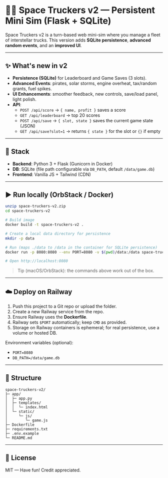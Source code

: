 # 🚛🚀 Space Truckers v2 — Persistent Mini Sim (Flask + SQLite)

Space Truckers v2 is a turn-based web mini-sim where you manage a fleet of interstellar trucks.
This version adds **SQLite persistence**, **advanced random events**, and an **improved UI**.

---

## ✨ What's new in v2

- **Persistence (SQLite)** for Leaderboard and Game Saves (3 slots).
- **Advanced Events**: pirates, solar storms, engine overheat, tax/random grants, fuel spikes.
- **UI Enhancements**: smoother feedback, new controls, save/load panel, light polish.
- **API**:
  - `POST /api/score` → `{ name, profit }` saves a score
  - `GET /api/leaderboard` → top 20 scores
  - `POST /api/save` → `{ slot, state }` saves the current game state (JSON)
  - `GET /api/save?slot=1` → returns `{ state }` for the slot or `{}` if empty

---

## 🧱 Stack

- **Backend**: Python 3 + Flask (Gunicorn in Docker)
- **DB**: SQLite (file path configurable via `DB_PATH`, default `/data/game.db`)
- **Frontend**: Vanilla JS + Tailwind (CDN)

---

## ▶️ Run locally (OrbStack / Docker)

```bash
unzip space-truckers-v2.zip
cd space-truckers-v2

# Build image
docker build -t space-truckers-v2 .

# Create a local data directory for persistence
mkdir -p data

# Run (maps ./data to /data in the container for SQLite persistence)
docker run -p 8080:8080 --env PORT=8080 -v $(pwd)/data:/data space-truckers-v2

# Open http://localhost:8080
```

> Tip (macOS/OrbStack): the commands above work out of the box.

---

## ☁️ Deploy on Railway

1) Push this project to a Git repo or upload the folder.  
2) Create a new Railway service from the repo.  
3) Ensure Railway uses the **Dockerfile**.  
4) Railway sets `$PORT` automatically; keep `CMD` as provided.  
5) Storage on Railway containers is ephemeral; for real persistence, use a volume or hosted DB.

Environment variables (optional):
- `PORT=8080`
- `DB_PATH=/data/game.db`

---

## 📁 Structure

```
space-truckers-v2/
├─ app/
│  ├─ app.py
│  ├─ templates/
│  │  └─ index.html
│  └─ static/
│     └─ js/
│        └─ game.js
├─ Dockerfile
├─ requirements.txt
├─ .env.example
└─ README.md
```

---

## 📝 License

MIT — Have fun! Credit appreciated.
